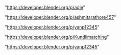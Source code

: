 "https://developer.blender.org/p/adie"

"https://developer.blender.org/p/ashmitarathore457"

"https://developer.blender.org/p/yanp12345"

 
"https://developer.blender.org/p/Kundlimatching"


"https://developer.blender.org/p/yanp12345"


 
